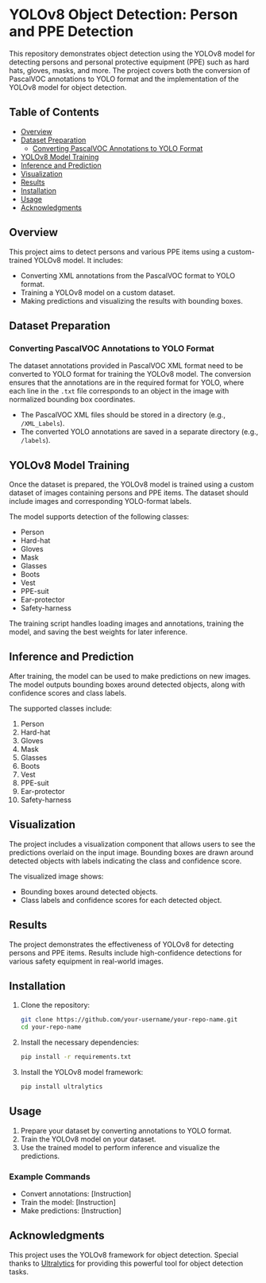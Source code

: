  # YOLOv8 Object Detection: Person and PPE Detection

This repository demonstrates object detection using the YOLOv8 model for detecting persons and personal protective equipment (PPE) such as hard hats, gloves, masks, and more. The project covers both the conversion of PascalVOC annotations to YOLO format and the implementation of the YOLOv8 model for object detection.

## Table of Contents
- [Overview](#overview)
- [Dataset Preparation](#dataset-preparation)
  - [Converting PascalVOC Annotations to YOLO Format](#converting-pascalvoc-annotations-to-yolo-format)
- [YOLOv8 Model Training](#yolov8-model-training)
- [Inference and Prediction](#inference-and-prediction)
- [Visualization](#visualization)
- [Results](#results)
- [Installation](#installation)
- [Usage](#usage)
- [Acknowledgments](#acknowledgments)

## Overview

This project aims to detect persons and various PPE items using a custom-trained YOLOv8 model. It includes:
- Converting XML annotations from the PascalVOC format to YOLO format.
- Training a YOLOv8 model on a custom dataset.
- Making predictions and visualizing the results with bounding boxes.

## Dataset Preparation

### Converting PascalVOC Annotations to YOLO Format

The dataset annotations provided in PascalVOC XML format need to be converted to YOLO format for training the YOLOv8 model. The conversion ensures that the annotations are in the required format for YOLO, where each line in the `.txt` file corresponds to an object in the image with normalized bounding box coordinates.

- The PascalVOC XML files should be stored in a directory (e.g., `/XML_Labels`).
- The converted YOLO annotations are saved in a separate directory (e.g., `/labels`).

## YOLOv8 Model Training

Once the dataset is prepared, the YOLOv8 model is trained using a custom dataset of images containing persons and PPE items. The dataset should include images and corresponding YOLO-format labels.

The model supports detection of the following classes:
- Person
- Hard-hat
- Gloves
- Mask
- Glasses
- Boots
- Vest
- PPE-suit
- Ear-protector
- Safety-harness

The training script handles loading images and annotations, training the model, and saving the best weights for later inference.

## Inference and Prediction

After training, the model can be used to make predictions on new images. The model outputs bounding boxes around detected objects, along with confidence scores and class labels.

The supported classes include:
1. Person
2. Hard-hat
3. Gloves
4. Mask
5. Glasses
6. Boots
7. Vest
8. PPE-suit
9. Ear-protector
10. Safety-harness

## Visualization

The project includes a visualization component that allows users to see the predictions overlaid on the input image. Bounding boxes are drawn around detected objects with labels indicating the class and confidence score.

The visualized image shows:
- Bounding boxes around detected objects.
- Class labels and confidence scores for each detected object.

## Results

The project demonstrates the effectiveness of YOLOv8 for detecting persons and PPE items. Results include high-confidence detections for various safety equipment in real-world images.

## Installation

1. Clone the repository:
   ```bash
   git clone https://github.com/your-username/your-repo-name.git
   cd your-repo-name
   ```

2. Install the necessary dependencies:
   ```bash
   pip install -r requirements.txt
   ```

3. Install the YOLOv8 model framework:
   ```bash
   pip install ultralytics
   ```

## Usage

1. Prepare your dataset by converting annotations to YOLO format.
2. Train the YOLOv8 model on your dataset.
3. Use the trained model to perform inference and visualize the predictions.

### Example Commands
- Convert annotations: [Instruction]
- Train the model: [Instruction]
- Make predictions: [Instruction]

## Acknowledgments

This project uses the YOLOv8 framework for object detection. Special thanks to [Ultralytics](https://github.com/ultralytics/ultralytics) for providing this powerful tool for object detection tasks.
